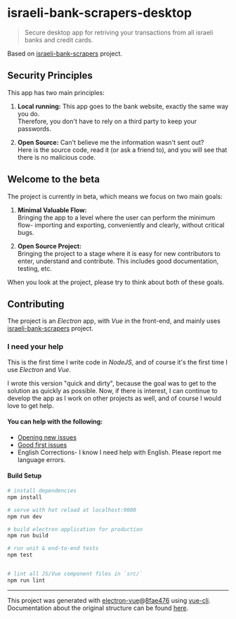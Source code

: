# israeli-bank-scrapers-desktop

> Secure desktop app for retriving your transactions from all israeli banks and credit cards.

Based on [israeli-bank-scrapers](https://github.com/eshaham/israeli-bank-scrapers) project.

## Security Principles

This app has two main principles:

1. **Local running:** This app goes to the bank website, exactly the same way you do.  
Therefore, you don't have to rely on a third party to keep your passwords.

2. **Open Source:** Can't believe me the information wasn't sent out?  
Here is the source code, read it (or ask a friend to), and you will see that there is no malicious code.

## Welcome to the beta

The project is currently in beta, which means we focus on two main goals:

1. **Minimal Valuable Flow:**  
Bringing the app to a level where the user can perform the minimum flow- importing and exporting, conveniently and clearly, without critical bugs.

2. **Open Source Project:**  
Bringing the project to a stage where it is easy for new contributors to enter, understand and contribute. This includes good documentation, testing, etc.

When you look at the project, please try to think about both of these goals.

## Contributing

The project is an *Electron* app, with *Vue* in the front-end, and mainly uses [israeli-bank-scrapers](https://github.com/eshaham/israeli-bank-scrapers) project.

### I need your help

This is the first time I write code in *NodeJS*, and of course it's the first time I use *Electron* and *Vue*.

I wrote this version "quick and dirty", because the goal was to get to the solution as quickly as possible. Now, if there is interest, I can continue to develop the app as I work on other projects as well, and of course I would love to get help.

#### You can help with the following:

- [Opening new issues](https://github.com/baruchiro/israeli-bank-scrapers-desktop/issues/new)
- [Good first issues](https://github.com/baruchiro/israeli-bank-scrapers-desktop/issues?q=is%3Aissue+is%3Aopen+label%3A%22good+first+issue%22)
- English Corrections- I know I need help with English. Please report me language errors.

#### Build Setup

``` bash
# install dependencies
npm install

# serve with hot reload at localhost:9080
npm run dev

# build electron application for production
npm run build

# run unit & end-to-end tests
npm test


# lint all JS/Vue component files in `src/`
npm run lint

```

---

This project was generated with [electron-vue](https://github.com/SimulatedGREG/electron-vue)@[8fae476](https://github.com/SimulatedGREG/electron-vue/tree/8fae4763e9d225d3691b627e83b9e09b56f6c935) using [vue-cli](https://github.com/vuejs/vue-cli). Documentation about the original structure can be found [here](https://simulatedgreg.gitbooks.io/electron-vue/content/index.html).
